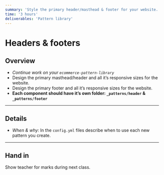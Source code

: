 ```yaml
---
summary: 'Style the primary header/masthead & footer for your website.'
time: '3 hours'
deliverables: 'Pattern library'
---
```


# Headers & footers

## Overview

- *Continue work on your `ecommerce-pattern-library`*
- Design the primary masthead/header and all it’s responsive sizes for the website.
- Design the primary footer and all it’s responsive sizes for the website.
- **Each component should have it’s own folder: `_patterns/header` & `_patterns/footer`**

---

## Details

- *When & why:* In the `config.yml` files describe when to use each new pattern you create.

---

## Hand in

Show teacher for marks during next class.
